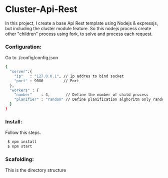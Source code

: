 # Cluster-Api-Rest
In this project, I create a base Api Rest template using Nodejs & expressjs, but including the cluster module feature. So this nodejs process create other "children" process using fork, to solve and process each request.

### Configuration:
Go to ./config/config.json
```sh
{
  "server":{
    "ip"   : "127.0.0.1", // Ip addres to bind socket
    "port" : 9080         // Port  
  },
  "workers" : {
    "number"    : 4,       // Define the number of child process      
    "planifier" : "random" // Define planification alghoritm only random available.
  }
}
```

### Install:
Follow this steps.
```sh
 $ npm install
 $ npm start
```

### Scafolding:
This is the directory structure

```sh
```
